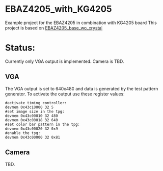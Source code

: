 # EBAZ4205_with_KG4205
Example project for the EBAZ4205 in combination with KG4205 board
This project is based on [EBAZ4205_base_wo_crystal](https://github.com/BrainHunter/EBAZ4205_base_wo_crystal) 

# Status:	
Currently only VGA output is implemented. 
Camera is TBD.

## VGA
The VGA output is set to 640x480 and data is generated by the test pattern generator.
To activate the output use these register values:

```shell
#activate timing controller:
devmem 0x43c10000 32 5
#set image size in the tpg:
devmem 0x43c00010 32 480
devmem 0x43c00018 32 640
#set color bar pattern in the tpg: 
devmem 0x43c00020 32 0x9 
#enable the tpg:
devmem 0x43c00000 32 0x81 
```

## Camera
TBD.
